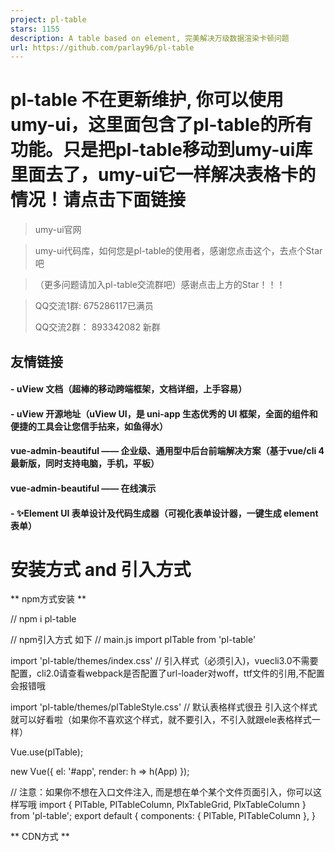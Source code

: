 ```yaml
---
project: pl-table
stars: 1155
description: A table based on element, 完美解决万级数据渲染卡顿问题
url: https://github.com/parlay96/pl-table
---
```


pl-table 不在更新维护, 你可以使用umy-ui，这里面包含了pl-table的所有功能。只是把pl-table移动到umy-ui库里面去了，umy-ui它一样解决表格卡的情况！请点击下面链接
====================================================================================================

> umy-ui官网

> umy-ui代码库，如何您是pl-table的使用者，感谢您点击这个，去点个Star吧

> （更多问题请加入pl-table交流群吧）感谢点击上方的Star！！！

> QQ交流1群: 675286117已满员
> 
> QQ交流2群： 893342082 新群

友情链接
----

#### \- uView 文档（超棒的移动跨端框架，文档详细，上手容易）

#### \- uView 开源地址（uView UI，是 uni-app 生态优秀的 UI 框架，全面的组件和便捷的工具会让您信手拈来，如鱼得水）

#### **vue-admin-beautiful** —— 企业级、通用型中后台前端解决方案（基于vue/cli 4 最新版，同时支持电脑，手机，平板）

#### **vue-admin-beautiful** —— 在线演示

#### \- ✨Element UI 表单设计及代码生成器（可视化表单设计器，一键生成 element 表单）

安装方式 and 引入方式
=============

\*\* npm方式安装 \*\*

  // npm i pl-table

  // npm引入方式 如下
  // main.js
  import plTable from 'pl-table'

  import 'pl-table/themes/index.css' // 引入样式（必须引入)，vuecli3.0不需要配置，cli2.0请查看webpack是否配置了url-loader对woff，ttf文件的引用,不配置会报错哦

  import 'pl-table/themes/plTableStyle.css' // 默认表格样式很丑 引入这个样式就可以好看啦（如果你不喜欢这个样式，就不要引入，不引入就跟ele表格样式一样）

  Vue.use(plTable);

  new Vue({
    el: '#app',
    render: h \=> h(App)
  });

  // 注意：如果你不想在入口文件注入, 而是想在单个某个文件页面引入，你可以这样写哦
  import { PlTable, PlTableColumn, PlxTableGrid, PlxTableColumn } from 'pl-table';
  export default {
    components: {
      PlTable,
      PlTableColumn
    },
  }

\*\* CDN方式 \*\*

  <!--引入表格样式-->
  <link rel\="stylesheet" href\="https://unpkg.com/pl-table/themes/index.css"\>

  <!--默认表格样式很丑 引入这个样式就可以好看啦-->
  <link rel\="stylesheet" href\="https://unpkg.com/pl-table/themes/plTableStyle.css"\>

  <!-- import Vue -->
  <script src\="https://unpkg.com/vue/dist/vue.js"\></script\>

  <script src\="https://unpkg.com/pl-table/lib/index.js"\></script\>
  // 真实项目不建议你直接引入  <script src\="https://unpkg.com/pl-table/lib/index.js"\></script\>这样去引如会直接下最新版本，如果你的项目打包发     // 布了，然后遇见pl-table大更新 你可能项目会报错。
  // 推荐你这样引入： https://unpkg.com/pl-table@2.7.4/lib/index.js   加入版本号！

用前须知（必读）
========

1.  pl-table不使用use-virtual属性，整个表格功能性的东西都是element表格，除了样式
2.  pl-table 开启use-virtual虚拟可以支持微小的合并行|列 如2列 2行，支持多级头
3.  plx-table-grid同时虚拟不支持合并行|列，不支持多级头，非必要不推荐使用X + Y同时虚拟
4.  pl-table开启use-virtual不支持展开行

pl-table表格的API
==============

https://github.com/livelyPeng/pl-table/wiki/pl-table-api

plx-table-grid表格的API（对列没有刚需的，没必要用这个，用上面的pl-table就行, 列没有几百列不需要用这个）
=================================================================

https://github.com/livelyPeng/pl-table/wiki/plx-table-grid-APi

实例文件（基础用法）
==========

> https://github.com/livelyPeng/pl-table/blob/master/website-project/testFile/index.vue // npm方式实例

> https://github.com/livelyPeng/pl-table/blob/master/website-project/testFile/cdn.html // cdn方式实例

更新日志
====

**2.7.5**

1.  修改合计
2.  新增属性
3.  新增pl-table大数据树表格
4.  重构代码
5.  修改BUG

**2.7.4**

1.  解决动态加载数据，当滚动条未在顶部时，加载的数据只显示3条
2.  新增表格最大高度属性，max-height，你可以添加如此属性
3.  优化表格
4.  解决高度异步赋值，导致表格高度计算错误问题
5.  解决缓存组件，不能记录之前滚动条的滚动距离
6.  之前绑定表格数据是datas, 现在是data属性
7.  添加分页组件
8.  新增表格滚动底部方法
9.  解决pagingScrollTopLeft方法的BUG

**其他版本** . . .

当前版本BUG（等着下个版本修改）
=================

暂未发现
